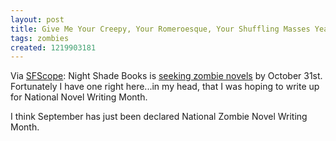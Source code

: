```yaml
---
layout: post
title: Give Me Your Creepy, Your Romeroesque, Your Shuffling Masses Yearning to Eat Brains
tags: zombies
created: 1219903181
---
```

Via [SFScope](http://sfscope.com/2008/08/night-shade-briefly-reading-un.html):  Night Shade Books is [seeking zombie novels](http://jlassen.livejournal.com/597517.html) by October 31st.  Fortunately I have one right here...<!--break-->in my head, that I was hoping to write up for National Novel Writing Month.  

I think September has just been declared National Zombie Novel Writing Month.
